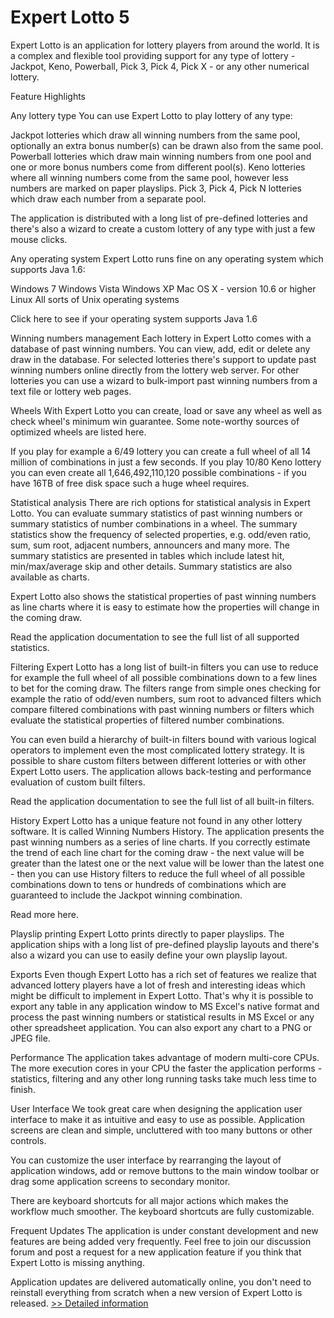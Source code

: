 # Expert Lotto 5
Expert Lotto is an application for lottery players from around the world. It is a complex and flexible tool providing support for any type of lottery - Jackpot, Keno, Powerball, Pick 3, Pick 4, Pick X - or any other numerical lottery.


Feature Highlights


Any lottery type
You can use Expert Lotto to play lottery of any type:

Jackpot lotteries which draw all winning numbers from the same pool, optionally an extra bonus number(s) can be drawn also from the same pool.
Powerball lotteries which draw main winning numbers from one pool and one or more bonus numbers come from different pool(s).
Keno lotteries where all winning numbers come from the same pool, however less numbers are marked on paper playslips.
Pick 3, Pick 4, Pick N lotteries which draw each number from a separate pool.

The application is distributed with a long list of pre-defined lotteries and there's also a wizard to create a custom lottery of any type with just a few mouse clicks.

Any operating system
Expert Lotto runs fine on any operating system which supports Java 1.6:

Windows 7
Windows Vista
Windows XP
Mac OS X - version 10.6 or higher
Linux
All sorts of Unix operating systems

Click here to see if your operating system supports Java 1.6

Winning numbers management
Each lottery in Expert Lotto comes with a database of past winning numbers. You can view, add, edit or delete any draw in the database. For selected lotteries there's support to update past winning numbers online directly from the lottery web server. For other lotteries you can use a wizard to bulk-import past winning numbers from a text file or lottery web pages.

Wheels
With Expert Lotto you can create, load or save any wheel as well as check wheel's minimum win guarantee. Some note-worthy sources of optimized wheels are listed here.

If you play for example a 6/49 lottery you can create a full wheel of all 14 million of combinations in just a few seconds. If you play 10/80 Keno lottery you can even create all 1,646,492,110,120 possible combinations - if you have 16TB of free disk space such a huge wheel requires.

Statistical analysis
There are rich options for statistical analysis in Expert Lotto. You can evaluate summary statistics of past winning numbers or summary statistics of number combinations in a wheel. The summary statistics show the frequency of selected properties, e.g. odd/even ratio, sum, sum root, adjacent numbers, announcers and many more. The summary statistics are presented in tables which include latest hit, min/max/average skip and other details. Summary statistics are also available as charts.

Expert Lotto also shows the statistical properties of past winning numbers as line charts where it is easy to estimate how the properties will change in the coming draw.

Read the application documentation to see the full list of all supported statistics.

Filtering
Expert Lotto has a long list of built-in filters you can use to reduce for example the full wheel of all possible combinations down to a few lines to bet for the coming draw. The filters range from simple ones checking for example the ratio of odd/even numbers, sum root to advanced filters which compare filtered combinations with past winning numbers or filters which evaluate the statistical properties of filtered number combinations.

You can even build a hierarchy of built-in filters bound with various logical operators to implement even the most complicated lottery strategy. It is possible to share custom filters between different lotteries or with other Expert Lotto users. The application allows back-testing and performance evaluation of custom built filters.

Read the application documentation to see the full list of all built-in filters.

History
Expert Lotto has a unique feature not found in any other lottery software. It is called Winning Numbers History. The application presents the past winning numbers as a series of line charts. If you correctly estimate the trend of each line chart for the coming draw - the next value will be greater than the latest one or the next value will be lower than the latest one - then you can use History filters to reduce the full wheel of all possible combinations down to tens or hundreds of combinations which are guaranteed to include the Jackpot winning combination.

Read more here.

Playslip printing
Expert Lotto prints directly to paper playslips. The application ships with a long list of pre-defined playslip layouts and there's also a wizard you can use to easily define your own playslip layout.

Exports
Even though Expert Lotto has a rich set of features we realize that advanced lottery players have a lot of fresh and interesting ideas which might be difficult to implement in Expert Lotto. That's why it is possible to export any table in any application window to MS Excel's native format and process the past winning numbers or statistical results in MS Excel or any other spreadsheet application. You can also export any chart to a PNG or JPEG file.

Performance
The application takes advantage of modern multi-core CPUs. The more execution cores in your CPU the faster the application performs - statistics, filtering and any other long running tasks take much less time to finish.

User Interface
We took great care when designing the application user interface to make it as intuitive and easy to use as possible. Application screens are clean and simple, uncluttered with too many buttons or other controls.

You can customize the user interface by rearranging the layout of application windows, add or remove buttons to the main window toolbar or drag some application screens to secondary monitor.

There are keyboard shortcuts for all major actions which makes the workflow much smoother. The keyboard shortcuts are fully customizable.

Frequent Updates
The application is under constant development and new features are being added very frequently. Feel free to join our discussion forum and post a request for a new application feature if you think that Expert Lotto is missing anything.

Application updates are delivered automatically online, you don't need to reinstall everything from scratch when a new version of Expert Lotto is released.
[>> Detailed information](https://secure.shareit.com/shareit/product.html?productid=300434807&affiliateid=200057808)